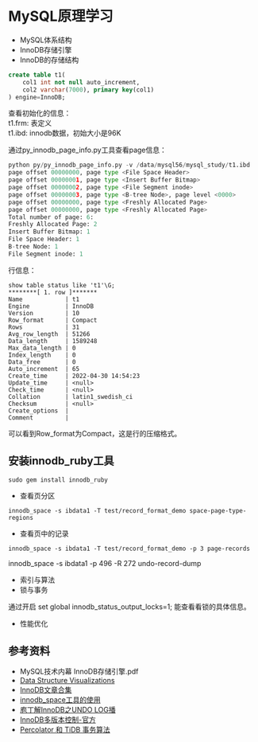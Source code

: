 # MySQL原理学习

- MySQL体系结构
- InnoDB存储引擎
- InnoDB的存储结构
```sql
create table t1( 
    col1 int not null auto_increment, 
    col2 varchar(7000), primary key(col1)
) engine=InnoDB;
```

查看初始化的信息：<br/>
t1.frm: 表定义<br/>
t1.ibd: innodb数据，初始大小是96K<br/>

通过py_innodb_page_info.py工具查看page信息：
```py
python py/py_innodb_page_info.py -v /data/mysql56/mysql_study/t1.ibd 
page offset 00000000, page type <File Space Header>
page offset 00000001, page type <Insert Buffer Bitmap>
page offset 00000002, page type <File Segment inode>
page offset 00000003, page type <B-tree Node>, page level <0000>
page offset 00000000, page type <Freshly Allocated Page>
page offset 00000000, page type <Freshly Allocated Page>
Total number of page: 6:
Freshly Allocated Page: 2
Insert Buffer Bitmap: 1
File Space Header: 1
B-tree Node: 1
File Segment inode: 1
```

行信息：
```shell
show table status like 't1'\G;
********[ 1. row ]*******
Name            | t1
Engine          | InnoDB
Version         | 10
Row_format      | Compact
Rows            | 31
Avg_row_length  | 51266
Data_length     | 1589248
Max_data_length | 0
Index_length    | 0
Data_free       | 0
Auto_increment  | 65
Create_time     | 2022-04-30 14:54:23
Update_time     | <null>
Check_time      | <null>
Collation       | latin1_swedish_ci
Checksum        | <null>
Create_options  | 
Comment         | 

```
可以看到Row_format为Compact，这是行的压缩格式。

## 安装innodb_ruby工具
```shell
sudo gem install innodb_ruby
```
- 查看页分区
```shell
innodb_space -s ibdata1 -T test/record_format_demo space-page-type-regions
```
- 查看页中的记录
```shell
innodb_space -s ibdata1 -T test/record_format_demo -p 3 page-records
```
innodb_space -s ibdata1 -p 496 -R 272  undo-record-dump

- 索引与算法
- 锁与事务

通过开启 set global innodb_status_output_locks=1; 能查看看锁的具体信息。

- 性能优化

## 参考资料
- MySQL技术内幕 InnoDB存储引擎.pdf
- [Data Structure Visualizations](https://www.cs.usfca.edu/~galles/visualization/)
- [InnoDB文章合集](https://blog.csdn.net/dhaibo1986/category_10202603.html)
- [innodb_space工具的使用](https://www.cnblogs.com/devsong/p/14849573.html)
- [庖丁解InnoDB之UNDO LOG播](https://baijiahao.baidu.com/s?id=1716401691456552282&wfr=spider&for=pc)
- [InnoDB多版本控制-官方](https://dev.mysql.com/doc/refman/5.6/en/innodb-multi-versioning.html)
- [Percolator 和 TiDB 事务算法](https://pingcap.com/zh/blog/percolator-and-txn)